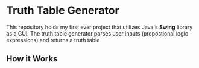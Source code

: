 # Truth Table Generator
This repository holds my first ever project that utilizes Java's **Swing** library as a GUI. 
The truth table generator parses user inputs (propostional logic expressions) and returns a truth table

## How it Works

 
 
